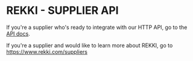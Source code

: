 # REKKI - SUPPLIER API

If you're a supplier who's ready to integrate with our HTTP API, go to the [API docs](/documentation).

If you're a supplier and would like to learn more about REKKI, go to https://www.rekki.com/suppliers